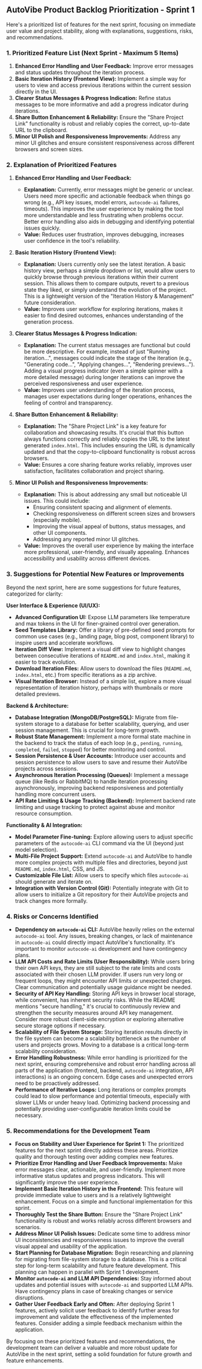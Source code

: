 ## AutoVibe Product Backlog Prioritization - Sprint 1

Here's a prioritized list of features for the next sprint, focusing on immediate user value and
project stability, along with explanations, suggestions, risks, and recommendations.

### 1. Prioritized Feature List (Next Sprint - Maximum 5 Items)

1.  **Enhanced Error Handling and User Feedback:** Improve error messages and status updates
    throughout the iteration process.
2.  **Basic Iteration History (Frontend View):** Implement a simple way for users to view and access
    previous iterations within the current session directly in the UI.
3.  **Clearer Status Messages & Progress Indication:** Refine status messages to be more informative
    and add a progress indicator during iterations.
4.  **Share Button Enhancement & Reliability:** Ensure the "Share Project Link" functionality is
    robust and reliably copies the correct, up-to-date URL to the clipboard.
5.  **Minor UI Polish and Responsiveness Improvements:** Address any minor UI glitches and ensure
    consistent responsiveness across different browsers and screen sizes.

### 2. Explanation of Prioritized Features

1.  **Enhanced Error Handling and User Feedback:**

    - **Explanation:** Currently, error messages might be generic or unclear. Users need more
      specific and actionable feedback when things go wrong (e.g., API key issues, model errors,
      `autocode-ai` failures, timeouts). This improves the user experience by making the tool more
      understandable and less frustrating when problems occur. Better error handling also aids in
      debugging and identifying potential issues quickly.
    - **Value:** Reduces user frustration, improves debugging, increases user confidence in the
      tool's reliability.

2.  **Basic Iteration History (Frontend View):**

    - **Explanation:** Users currently only see the latest iteration. A basic history view, perhaps
      a simple dropdown or list, would allow users to quickly browse through previous iterations
      within their current session. This allows them to compare outputs, revert to a previous state
      they liked, or simply understand the evolution of the project. This is a lightweight version
      of the "Iteration History & Management" future consideration.
    - **Value:** Improves user workflow for exploring iterations, makes it easier to find desired
      outcomes, enhances understanding of the generation process.

3.  **Clearer Status Messages & Progress Indication:**

    - **Explanation:** The current status messages are functional but could be more descriptive. For
      example, instead of just "Running iteration...", messages could indicate the stage of the
      iteration (e.g., "Generating code...", "Applying changes...", "Rendering previews..."). Adding
      a visual progress indicator (even a simple spinner with a more detailed message) during longer
      iterations can improve the perceived responsiveness and user experience.
    - **Value:** Improves user understanding of the iteration process, manages user expectations
      during longer operations, enhances the feeling of control and transparency.

4.  **Share Button Enhancement & Reliability:**

    - **Explanation:** The "Share Project Link" is a key feature for collaboration and showcasing
      results. It's crucial that this button always functions correctly and reliably copies the URL
      to the latest generated `index.html`. This includes ensuring the URL is dynamically updated
      and that the copy-to-clipboard functionality is robust across browsers.
    - **Value:** Ensures a core sharing feature works reliably, improves user satisfaction,
      facilitates collaboration and project sharing.

5.  **Minor UI Polish and Responsiveness Improvements:**
    - **Explanation:** This is about addressing any small but noticeable UI issues. This could
      include:
        - Ensuring consistent spacing and alignment of elements.
        - Checking responsiveness on different screen sizes and browsers (especially mobile).
        - Improving the visual appeal of buttons, status messages, and other UI components.
        - Addressing any reported minor UI glitches.
    - **Value:** Improves the overall user experience by making the interface more professional,
      user-friendly, and visually appealing. Enhances accessibility and usability across different
      devices.

### 3. Suggestions for Potential New Features or Improvements

Beyond the next sprint, here are some suggestions for future features, categorized for clarity:

**User Interface & Experience (UI/UX):**

- **Advanced Configuration UI:** Expose LLM parameters like temperature and max tokens in the UI for
  finer-grained control over generation.
- **Seed Templates Library:** Offer a library of pre-defined seed prompts for common use cases
  (e.g., landing page, blog post, component library) to inspire users and accelerate workflows.
- **Iteration Diff View:** Implement a visual diff view to highlight changes between consecutive
  iterations of `README.md` and `index.html`, making it easier to track evolution.
- **Download Iteration Files:** Allow users to download the files (`README.md`, `index.html`, etc.)
  from specific iterations as a zip archive.
- **Visual Iteration Browser:** Instead of a simple list, explore a more visual representation of
  iteration history, perhaps with thumbnails or more detailed previews.

**Backend & Architecture:**

- **Database Integration (MongoDB/PostgreSQL):** Migrate from file-system storage to a database for
  better scalability, querying, and user session management. This is crucial for long-term growth.
- **Robust State Management:** Implement a more formal state machine in the backend to track the
  status of each loop (e.g., `pending`, `running`, `completed`, `failed`, `stopped`) for better
  monitoring and control.
- **Session Persistence & User Accounts:** Introduce user accounts and session persistence to allow
  users to save and resume their AutoVibe projects across sessions.
- **Asynchronous Iteration Processing (Queues):** Implement a message queue (like Redis or RabbitMQ)
  to handle iteration processing asynchronously, improving backend responsiveness and potentially
  handling more concurrent users.
- **API Rate Limiting & Usage Tracking (Backend):** Implement backend rate limiting and usage
  tracking to protect against abuse and monitor resource consumption.

**Functionality & AI Integration:**

- **Model Parameter Fine-tuning:** Explore allowing users to adjust specific parameters of the
  `autocode-ai` CLI command via the UI (beyond just model selection).
- **Multi-File Project Support:** Extend `autocode-ai` and AutoVibe to handle more complex projects
  with multiple files and directories, beyond just `README.md`, `index.html`, CSS, and JS.
- **Customizable File List:** Allow users to specify which files `autocode-ai` should generate and
  iterate on.
- **Integration with Version Control (Git):** Potentially integrate with Git to allow users to
  initialize a Git repository for their AutoVibe projects and track changes more formally.

### 4. Risks or Concerns Identified

- **Dependency on `autocode-ai` CLI:** AutoVibe heavily relies on the external `autocode-ai` tool.
  Any issues, breaking changes, or lack of maintenance in `autocode-ai` could directly impact
  AutoVibe's functionality. It's important to monitor `autocode-ai` development and have contingency
  plans.
- **LLM API Costs and Rate Limits (User Responsibility):** While users bring their own API keys,
  they are still subject to the rate limits and costs associated with their chosen LLM provider. If
  users run very long or frequent loops, they might encounter API limits or unexpected charges.
  Clear communication and potentially usage guidance might be needed.
- **Security of API Key Handling:** Storing API keys in browser local storage, while convenient, has
  inherent security risks. While the README mentions "secure handling," it's crucial to continuously
  review and strengthen the security measures around API key management. Consider more robust
  client-side encryption or exploring alternative secure storage options if necessary.
- **Scalability of File System Storage:** Storing iteration results directly in the file system can
  become a scalability bottleneck as the number of users and projects grows. Moving to a database is
  a critical long-term scalability consideration.
- **Error Handling Robustness:** While error handling is prioritized for the next sprint, ensuring
  comprehensive and robust error handling across all parts of the application (frontend, backend,
  `autocode-ai` integration, API interactions) is an ongoing concern. Edge cases and unexpected
  errors need to be proactively addressed.
- **Performance of Iterative Loops:** Long iterations or complex prompts could lead to slow
  performance and potential timeouts, especially with slower LLMs or under heavy load. Optimizing
  backend processing and potentially providing user-configurable iteration limits could be
  necessary.

### 5. Recommendations for the Development Team

- **Focus on Stability and User Experience for Sprint 1:** The prioritized features for the next
  sprint directly address these areas. Prioritize quality and thorough testing over adding complex
  new features.
- **Prioritize Error Handling and User Feedback Improvements:** Make error messages clear,
  actionable, and user-friendly. Implement more informative status updates and progress indicators.
  This will significantly improve the user experience.
- **Implement Basic Iteration History in the Frontend:** This feature will provide immediate value
  to users and is a relatively lightweight enhancement. Focus on a simple and functional
  implementation for this sprint.
- **Thoroughly Test the Share Button:** Ensure the "Share Project Link" functionality is robust and
  works reliably across different browsers and scenarios.
- **Address Minor UI Polish Issues:** Dedicate some time to address minor UI inconsistencies and
  responsiveness issues to improve the overall visual appeal and usability of the application.
- **Start Planning for Database Migration:** Begin researching and planning for migrating from
  file-system storage to a database. This is a critical step for long-term scalability and future
  feature development. This planning can happen in parallel with Sprint 1 development.
- **Monitor `autocode-ai` and LLM API Dependencies:** Stay informed about updates and potential
  issues with `autocode-ai` and supported LLM APIs. Have contingency plans in case of breaking
  changes or service disruptions.
- **Gather User Feedback Early and Often:** After deploying Sprint 1 features, actively solicit user
  feedback to identify further areas for improvement and validate the effectiveness of the
  implemented features. Consider adding a simple feedback mechanism within the application.

By focusing on these prioritized features and recommendations, the development team can deliver a
valuable and more robust update for AutoVibe in the next sprint, setting a solid foundation for
future growth and feature enhancements.
